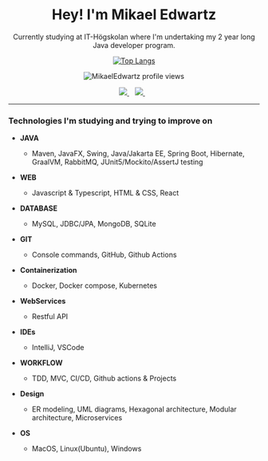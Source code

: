 <h1 align='center'>
  Hey! I'm Mikael Edwartz
</h1>

<p align='center'>
Currently studying at IT-Högskolan where I'm undertaking my 2 year long Java developer program.
</p>
<div align="center">
  
[![Top Langs](https://github-readme-stats.vercel.app/api/top-langs/?username=MikaelEdwartz&layout=compact&theme=vision-friendly-dark)](https://github.com/anuraghazra/github-readme-stats)
</div>

<p align="center"> <img src="https://komarev.com/ghpvc/?username=mikaeledwartz&label=Profile%20views&color=blueviolet" alt="MikaelEdwartz profile views"/></p>

<p align='center'>
  <a href="https://www.linkedin.com/in/mikael-edwartz-382777228">
    <img src="https://img.shields.io/badge/linkedin-%230077B5.svg?&style=for-the-badge&logo=linkedin&logoColor=white" />
  </a>&nbsp;&nbsp;
  <a href='mailto:mikael.edwartz@gmail.com'>
    <img src="https://img.shields.io/badge/Gmail-D14836?style=for-the-badge&logo=gmail&logoColor=white" />
  </a>&nbsp;&nbsp;
</p>

---

<h3 align='left'>Technologies I'm studying and trying to improve on</h3>

- **JAVA**
  - Maven, JavaFX, Swing, Java/Jakarta EE, Spring Boot, Hibernate, GraalVM, RabbitMQ, JUnit5/Mockito/AssertJ testing
- **WEB**
  - Javascript & Typescript, HTML & CSS, React
- **DATABASE**
  - MySQL, JDBC/JPA, MongoDB, SQLite

- **GIT**
  - Console commands, GitHub, Github Actions

- **Containerization**
  - Docker, Docker compose, Kubernetes
- **WebServices**
  - Restful API
- **IDEs**
  - IntelliJ, VSCode

- **WORKFLOW**
  - TDD, MVC, CI/CD, Github actions & Projects

- **Design**
  - ER modeling, UML diagrams, Hexagonal architecture, Modular architecture, Microservices

- **OS**
  - MacOS, Linux(Ubuntu), Windows
   
 
 
